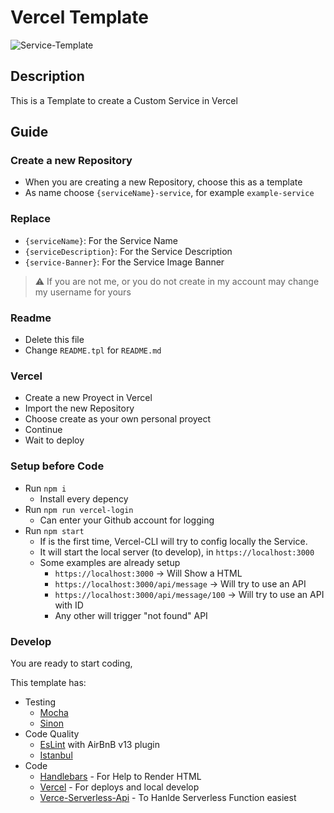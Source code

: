 # Vercel Template

![Service-Template](https://user-images.githubusercontent.com/39351850/133937038-471eacb3-d3e7-4f49-b211-f2679ada53cd.png)

## Description

This is a Template to create a Custom Service in Vercel

## Guide

### Create a new Repository
- When you are creating a new Repository, choose this as a template
- As name choose `{serviceName}-service`, for example `example-service`

### Replace

- `{serviceName}`: For the Service Name
- `{serviceDescription}`: For the Service Description
- `{service-Banner}`: For the Service Image Banner

> :warning: If you are not me, or you do not create in my account may change my username for yours

### Readme

- Delete this file
- Change `README.tpl` for `README.md`

### Vercel

- Create a new Proyect in Vercel
- Import the new Repository
- Choose create as your own personal proyect
- Continue
- Wait to deploy

### Setup before Code

- Run `npm i`
    - Install every depency
- Run `npm run vercel-login`
    - Can enter your Github account for logging
- Run `npm start`
    - If is the first time, Vercel-CLI will try to config locally the Service.
    - It will start the local server (to develop), in `https://localhost:3000`
    - Some examples are already setup
        - `https://localhost:3000` -> Will Show a HTML
        - `https://localhost:3000/api/message` -> Will try to use an API
        - `https://localhost:3000/api/message/100` -> Will try to use an API with ID
        - Any other will trigger "not found" API

### Develop
You are ready to start coding,

This template has:
- Testing
    - [Mocha](https://www.npmjs.com/package/mocha)
    - [Sinon](https://www.npmjs.com/package/sinon)
- Code Quality
    - [EsLint](https://www.npmjs.com/package/eslint) with AirBnB v13 plugin
    - [Istanbul](https://www.npmjs.com/package/nyc)
- Code
    - [Handlebars](https://www.npmjs.com/package/handlebars) - For Help to Render HTML
    - [Vercel](https://www.npmjs.com/package/vercel) - For deploys and local develop
    - [Verce-Serverless-Api](https://www.npmjs.com/package/vercel-serverless-api) - To Hanlde Serverless Function easiest
